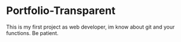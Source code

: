 # Portfolio-Transparent
This is my first project as web developer, im know about git and your functions.
Be patient.